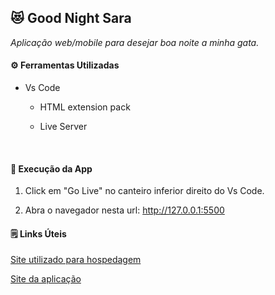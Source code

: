 ## :heart_eyes_cat: Good Night Sara

*Aplicação web/mobile para desejar boa noite a minha gata.*

#### :gear: Ferramentas Utilizadas

- Vs Code 
  
  - HTML extension pack
  
  - Live Server

   

#### :feet: Execução da App

1. Click em "Go Live" no canteiro inferior direito do Vs Code. 

2. Abra o navegador nesta url: http://127.0.0.1:5500

#### :spiral_notepad: Links Úteis

[Site utilizado para hospedagem](https://app.netlify.com/)

[Site da aplicação](https://sara-santiago.netlify.app/)
